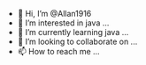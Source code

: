 - 👋 Hi, I’m @Allan1916
- 👀 I’m interested in java ...
- 🌱 I’m currently learning java ...
- 💞️ I’m looking to collaborate on ...
- 📫 How to reach me ...

<!---
Allan1916/Allan1916 is a ✨ special ✨ repository because its `README.md` (this file) appears on your GitHub profile.
You can click the Preview link to take a look at your changes.
--->
